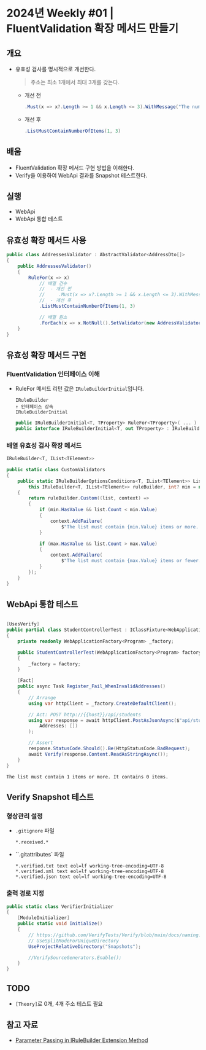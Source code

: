 # 2024년 Weekly #01 | FluentValidation 확장 메서드 만들기

## 개요
- 유효성 검사를 명시적으로 개선한다.
  > 주소는 최소 1개에서 최대 3개를 갖는다.
  - 개선 전
    ```cs
    .Must(x => x?.Length >= 1 && x.Length <= 3).WithMessage("The number of addresses must be between 1 and 3")
    ```
  - 개선 후
    ```cs
    .ListMustContainNumberOfItems(1, 3)
    ```

## 배움
- FluentValidation 확장 메서드 구현 방법을 이해한다.
- Verify을 이용하여 WebApi 결과를 Snapshot 테스트한다.

## 실행
- WebApi
- WebApi 통합 테스트

## 유효성 확장 메서드 사용
```cs
public class AddressesValidator : AbstractValidator<AddressDto[]>
{
    public AddressesValidator()
    {
        RuleFor(x => x)
            // 배열 건수
            //  - 개선 전
            //     .Must(x => x?.Length >= 1 && x.Length <= 3).WithMessage("The number of addresses must be between 1 and 3")
            //  - 개선 후
            .ListMustContainNumberOfItems(1, 3)

            // 배열 원소
            .ForEach(x => x.NotNull().SetValidator(new AddressValidator()));
    }
}
```

## 유효성 확장 메서드 구현
### FluentValidation 인터페이스 이해
- RuleFor 메서드 리턴 값은 `IRuleBuilderInitial`입니다.
  ```
  IRuleBuilder
  ↑ 인터페이스 상속
  IRuleBuilderInitial
  ```
  ```cs
  public IRuleBuilderInitial<T, TProperty> RuleFor<TProperty>( ... )
  public interface IRuleBuilderInitial<T, out TProperty> : IRuleBuilder<T, TProperty> { }
  ```

### 배열 유효성 검사 확장 메서드
```cs
IRuleBuilder<T, IList<TElement>>
```
```cs
public static class CustomValidators
{
    public static IRuleBuilderOptionsConditions<T, IList<TElement>> ListMustContainNumberOfItems<T, TElement>(
        this IRuleBuilder<T, IList<TElement>> ruleBuilder, int? min = null, int? max = null)
    {
        return ruleBuilder.Custom((list, context) =>
        {
            if (min.HasValue && list.Count < min.Value)
            {
                context.AddFailure(
                    $"The list must contain {min.Value} items or more. It contains {list.Count} items.");
            }

            if (max.HasValue && list.Count > max.Value)
            {
                context.AddFailure(
                    $"The list must contain {max.Value} items or fewer. It contains {list.Count} items.");
            }
        });
    }
}
```

## WebApi 통합 테스트
```cs

[UsesVerify]
public partial class StudentControllerTest : IClassFixture<WebApplicationFactory<Program>>
{
    private readonly WebApplicationFactory<Program> _factory;

    public StudentControllerTest(WebApplicationFactory<Program> factory)
    {
        _factory = factory;
    }

    [Fact]
    public async Task Register_Fail_WhenInvalidAddresses()
    {
        // Arrange
        using var httpClient = _factory.CreateDefaultClient();

        // Act: POST http://{{host}}/api/students
        using var response = await httpClient.PostAsJsonAsync($"api/students", new RegisterRequest(
            Addresses: [])
        );

        // Assert
        response.StatusCode.Should().Be(HttpStatusCode.BadRequest);
        await Verify(response.Content.ReadAsStringAsync());
    }
}
```
```
The list must contain 1 items or more. It contains 0 items.
```

## Verify Snapshot 테스트
### 형상관리 설정
- `.gitignore` 파일
  ```
  *.received.*
  ```
- ``.gitattributes` 파일
  ```
  *.verified.txt text eol=lf working-tree-encoding=UTF-8
  *.verified.xml text eol=lf working-tree-encoding=UTF-8
  *.verified.json text eol=lf working-tree-encoding=UTF-8
  ```

### 출력 경로 지정
```cs
public static class VerifierInitializer
{
    [ModuleInitializer]
    public static void Initialize()
    {
        // https://github.com/VerifyTests/Verify/blob/main/docs/naming.md
        // UseSplitModeForUniqueDirectory 
        UseProjectRelativeDirectory("Snapshots");

        //VerifySourceGenerators.Enable();
    }
}
```

## TODO
- `[Theory]`로 0개, 4개 주소 테스트 필요

## 참고 자료
- [Parameter Passing in IRuleBuilder Extension Method](https://copyprogramming.com/howto/passing-parameter-to-irulebuilder-extension-method)